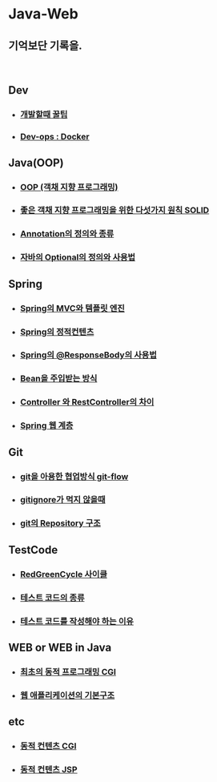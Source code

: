 # Java-Web

## 기억보단 기록을.

<br>

## Dev
* ### [개발할때 꿀팁](/Dev/DevTip.md)
* ### [Dev-ops : Docker](/Dev-ops/Docker.md)

## Java(OOP)
* ### [OOP (객채 지향 프로그래밍)](/OOP/oop.md)
* ### [좋은 객채 지향 프로그래밍을 위한 다섯가지 원칙 SOLID](/OOP/SOLID.md)
* ### [Annotation의 정의와 종류](/Java/Annotation/README.md)
* ### [자바의 Optional의 정의와 사용법](/Java/Optional.md)

## Spring
* ### [Spring의 MVC와 템플릿 엔진](/Spring/MVC.md)
* ### [Spring의 정적컨텐츠](/Spring/StaticContent.md)
* ### [Spring의 @ResponseBody의 사용법](/Spring/ResponseBody.md)
* ### [Bean을 주입받는 방식](/Spring/GetBean.md)
* ### [Controller 와 RestController의 차이](/Spring/RestConOrCon.md)
* ### [Spring 웹 계층](/Spring/StaticContent.md)

## Git
* ### [git을 아용한 협업방식 git-flow](/Git/git-flow.md)
* ### [gitignore가 먹지 않을때](/Git/gitignore.md)
* ### [git의 Repository 구조](/Git/GitRepositoryConfig.md)

## TestCode
* ### [RedGreenCycle 사이클](Spring/TestCode/RedGreenCycle.md)
* ### [테스트 코드의 종류](/Spring/TestCode/TDD-UnitTest.md)
* ### [테스트 코드를 작성해야 하는 이유](/Spring/TestCode/WhyTestCode.md)

## WEB or WEB in Java
* ### [최초의 동적 프로그래밍 CGI](/WEB/DynamicContent/CGI.md)
* ### [웹 애플리케이션의 기본구조 ](/WEB/WebApplication.md)

## etc
* ### [동적 컨텐츠 CGI](/WEB/DynamicContent/CGI.md)
* ### [동적 컨텐츠 JSP](/WEB/DynamicContent/JSP.md)
